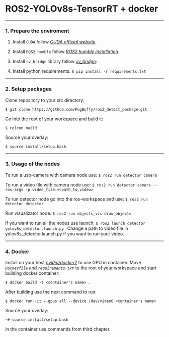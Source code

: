 # ROS2-YOLOv8s-TensorRT + docker
___

### 1. Prepare the enviroment

1. Install `CUDA` follow [_CUDA official website_](https://docs.nvidia.com/cuda/cuda-installation-guide-linux/index.html#download-the-nvidia-cuda-toolkit).

2. Install `ROS2 humble` follow [_ROS2 humble installation_](https://docs.ros.org/en/humble/Installation.html).

3. Install `cv_bridge` library follow [_cv_bridge_](https://answers.ros.org/question/262329/how-to-install-cv_bridge/): 

4. Install python requirements.
`
$ pip install -r requirements.txt
`
___

### 2. Setup packages

Clone repository to your src directory:

`
$ git clone https://github.com/PugBuffy/ros2_detect_package.git
`

Go into the root of your workspace and build it:

`
$ colcon build
`

Source your overlay:


`
$ source install/setup.bash
`
___

### 3. Usage of the nodes

To run a usb-camera with camera node use:
`$ ros2 run detector camera
` 

To run a video file with camera node use:
`$ ros2 run detector camera --ros-args -p video_file:=<path_to_video>
`

To run detector node go into the ros-workspace and use:
`$ ros2 run detector detector
`

Run vizualizator node:
`$ ros2 run objects_vis draw_objects
`

If you want to run all the nodes use launch:
`$ ros2 launch detector yolov8s_detector.launch.py
`
Change a path to video file in yolov8s_detector.launch.py if you want to run your video.
___

### 4. Docker
Install on your host [_nvidia/docker2_](https://cpab.ru/kak-ispolzovat-graficheskij-processor-nvidia-s-kontejnerami-docker-cloudsavvy-it/) to use GPU in container.
Move _`Dockerfile`_  and _`requirements.txt`_ to the root of your workspace and start building docker container:

`$ docker build -t <container's name> .
`

After building use the next command to run:


`$ docker run -it --gpus all --device /dev/video0 <container's name> 
`

Source your overlay:

`
~# source install/setup.bash
`

In the container use commands from third chapter.
